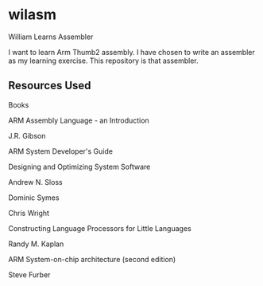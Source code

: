 wilasm
======

William Learns Assembler

I want to learn Arm Thumb2 assembly.  I have chosen to write an assembler as my learning exercise.  This repository is that assembler.

Resources Used
--------------
Books

ARM Assembly Language - an Introduction 

J.R. Gibson

ARM System Developer's Guide

Designing and Optimizing System Software

Andrew N. Sloss

Dominic Symes

Chris Wright

Constructing Language Processors for Little Languages

Randy M. Kaplan

ARM System-on-chip architecture (second edition)

Steve Furber

